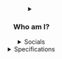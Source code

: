 <div align="center">
 
<details><summary>
 
 ### Who am I?
 
</summary>
<p>
 
- 🧒 A 14 years old brat who's trying to be cool on the internet
- 📖 Grade 8 in a local school
- 🦗 Never touch grasses and do exercises 
- 🫃 Fat 
- 🕹 One of the staffs in a Minecraft server
- 💀 Cringe
 
</p></details>

<details><summary>Socials</summary>
<p>
 
[Facebook](https://fb.com/s1stine)  
[Twitter](https://twitter.com/s1stine)  

</p></details>
<details><summary>Specifications</summary>
<p>

Model: [HP Pavilion 15-cs1045tx](https://support.hp.com/us-en/document/c06180145)  
CPU: [Intel® Core™ i5-8265U](https://ark.intel.com/content/www/us/en/ark/products/149088/intel-core-i58265u-processor-6m-cache-up-to-3-90-ghz.html)  
GPU: [Intel® UHD Graphics 620](https://ark.intel.com/content/www/us/en/ark/products/graphics/126789/intel-uhd-graphics-620.html)  
RAM: 4GB (16GB soon if my dad finally let me buy RAMs online™)  
Discrete GPU: [NVIDIA GeForce MX130](https://nvidia.com/en-us/geforce/gaming-laptops/mx130/specifications/)
  
</p></details>
